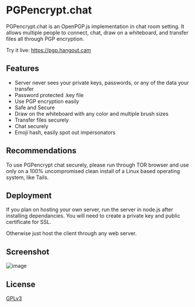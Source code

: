 
# PGPencrypt.chat

PGPencrypt.chat is an OpenPGP.js implementation in chat room setting. It allows multiple people to connect, chat, draw on a whiteboard, and transfer files all through PGP encryption.

Try it live: https://pgp.hangout.cam


## Features

- Server never sees your private keys, passwords, or any of the data your transfer
- Password protected .key file 
- Use PGP encryption easily
- Safe and Secure
- Draw on the whiteboard with any color and multiple brush sizes
- Transfer files securely 
- Chat securely
- Emoji hash, easily spot out impersonators 

## Recommendations

To use PGPencrypt chat securely, please run through TOR browser and use only on a 100% uncompromised clean install of a Linux based operating system, like Tails.

## Deployment

If  you plan on hosting your own server, run the server in node.js after installing dependancies. You will need to create a private key and public certificate for SSL. 

Otherwise just host the client through any web server. 


## Screenshot

![image](https://sebastiancodes.online/github/pgp.png)


## License

[GPLv3](https://choosealicense.com/licenses/gpl-3.0/)

